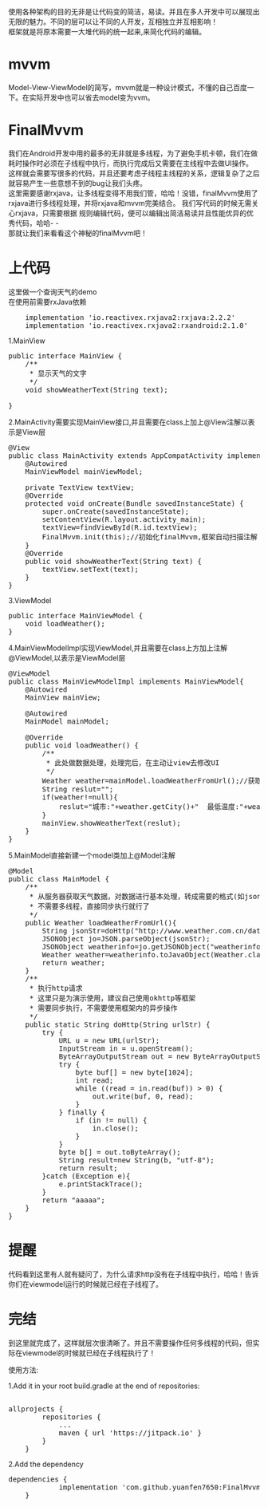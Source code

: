 
使用各种架构的目的无非是让代码变的简洁，易读。并且在多人开发中可以展现出无限的魅力。不同的层可以让不同的人开发，互相独立并互相影响！<br/>
框架就是将原本需要一大堆代码的统一起来,来简化代码的编辑。
# mvvm
Model-View-ViewModel的简写，mvvm就是一种设计模式，不懂的自己百度一下。在实际开发中也可以省去model变为vvm。
# FinalMvvm
我们在Android开发中用的最多的无非就是多线程，为了避免手机卡顿，我们在做耗时操作时必须在子线程中执行，而执行完成后又需要在主线程中去做UI操作。
这样就会需要写很多的代码，并且还要考虑子线程主线程的关系，逻辑复杂了之后就容易产生一些意想不到的bug让我们头疼。<br/>
这里需要感谢rxjava，让多线程变得不用我们管，哈哈！没错，finalMvvm使用了rxjava进行多线程处理，并将rxjava和mvvm完美结合。
我们写代码的时候无需关心rxjava，只需要根据
规则编辑代码，便可以编辑出简洁易读并且性能优异的优秀代码，哈哈- -<br/>
那就让我们来看看这个神秘的finalMvvm吧！

# 上代码
这里做一个查询天气的demo<br/>
在使用前需要rxJava依赖
<pre>
    implementation 'io.reactivex.rxjava2:rxjava:2.2.2'
    implementation 'io.reactivex.rxjava2:rxandroid:2.1.0'
</pre>

1.MainView
<pre>
public interface MainView {
    /**
     * 显示天气的文字
     */
    void showWeatherText(String text);

}
</pre>

2.MainActivity需要实现MainView接口,并且需要在class上加上@View注解以表示是View层
<pre>
@View
public class MainActivity extends AppCompatActivity implements MainView{
    @Autowired
    MainViewModel mainViewModel;
    
    private TextView textView;
    @Override
    protected void onCreate(Bundle savedInstanceState) {
        super.onCreate(savedInstanceState);
        setContentView(R.layout.activity_main);
        textView=findViewById(R.id.textView);
        FinalMvvm.init(this);//初始化finalMvvm,框架自动扫描注解
    }
    @Override
    public void showWeatherText(String text) {
        textView.setText(text);
    }
}
</pre>

3.ViewModel
<pre>
public interface MainViewModel {
    void loadWeather();
}
</pre>
4.MainViewModelImpl实现ViewModel,并且需要在class上方加上注解@ViewModel,以表示是ViewModel层<br/>
<pre>
@ViewModel
public class MainViewModelImpl implements MainViewModel{
    @Autowired
    MainView mainView;

    @Autowired
    MainModel mainModel;

    @Override
    public void loadWeather() {
        /**
         * 此处做数据处理，处理完后，在主动让view去修改UI
         */
        Weather weather=mainModel.loadWeatherFromUrl();//获取天气预报信息
        String reslut="";
        if(weather!=null){
            reslut="城市:"+weather.getCity()+"  最低温度:"+weather.getTemp1()+"   最高温度:"+weather.getTemp2()+"    天气情况:"+weather.getWeather();
        }
        mainView.showWeatherText(reslut);
    }
}
</pre>


5.MainModel直接新建一个model类加上@Model注解
<pre>
@Model
public class MainModel {
    /**
     * 从服务器获取天气数据，对数据进行基本处理，转成需要的格式(如json，bean，string等)
     * 不需要多线程，直接同步执行就行了
     */
    public Weather loadWeatherFromUrl(){
        String jsonStr=doHttp("http://www.weather.com.cn/data/cityinfo/101010100.html");
        JSONObject jo=JSON.parseObject(jsonStr);
        JSONObject weatherinfo=jo.getJSONObject("weatherinfo");
        Weather weather=weatherinfo.toJavaObject(Weather.class);
        return weather;
    }
    /**
     * 执行http请求
     * 这里只是为演示使用，建议自己使用okhttp等框架
     * 需要同步执行，不需要使用框架内的异步操作
     */
    public static String doHttp(String urlStr) {
        try {
            URL u = new URL(urlStr);
            InputStream in = u.openStream();
            ByteArrayOutputStream out = new ByteArrayOutputStream();
            try {
                byte buf[] = new byte[1024];
                int read;
                while ((read = in.read(buf)) > 0) {
                    out.write(buf, 0, read);
                }
            } finally {
                if (in != null) {
                    in.close();
                }
            }
            byte b[] = out.toByteArray();
            String result=new String(b, "utf-8");
            return result;
        }catch (Exception e){
            e.printStackTrace();
        }
        return "aaaaa";
    }
}
</pre>
# 提醒
代码看到这里有人就有疑问了，为什么请求http没有在子线程中执行，哈哈！告诉你们在viewmodel运行的时候就已经在子线程了。

# 完结
到这里就完成了，这样就层次很清晰了。并且不需要操作任何多线程的代码，但实际在viewmodel的时候就已经在子线程执行了！





使用方法:

1.Add it in your root build.gradle at the end of repositories:
<pre>

allprojects {
		repositories {
			...
			maven { url 'https://jitpack.io' }
		}
	}
</pre>
2.Add the dependency
<pre>
dependencies {
	        implementation 'com.github.yuanfen7650:FinalMvvm:1.0'
	}
</pre>

